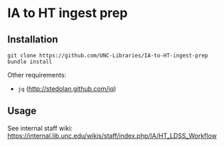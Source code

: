 # IA to HT ingest prep

## Installation

```
git clone https://github.com/UNC-Libraries/IA-to-HT-ingest-prep
bundle install
```

Other requirements:
- `jq` (<http://stedolan.github.com/jq>)

## Usage

See internal staff wiki: https://internal.lib.unc.edu/wikis/staff/index.php/IA/HT_LDSS_Workflow
